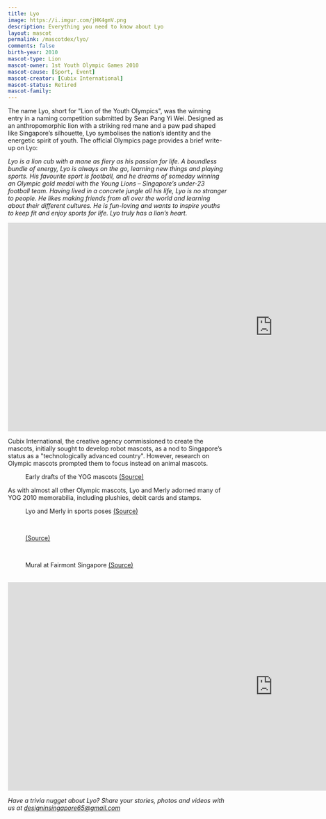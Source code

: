 ```yaml
---
title: Lyo
image: https://i.imgur.com/jHK4gmV.png
description: Everything you need to know about Lyo
layout: mascot
permalink: /mascotdex/lyo/
comments: false
birth-year: 2010
mascot-type: Lion
mascot-owner: 1st Youth Olympic Games 2010
mascot-cause: [Sport, Event]
mascot-creator: [Cubix International]
mascot-status: Retired
mascot-family: 
---
```



The name Lyo, short for "Lion of the Youth Olympics", was the winning entry in a naming competition submitted by Sean Pang Yi Wei. Designed as an anthropomorphic lion with a striking red mane and a paw pad shaped like Singapore’s silhouette, Lyo symbolises the nation’s identity and the energetic spirit of youth. The official Olympics page provides a brief write-up on Lyo:

<i>Lyo is a lion cub with a mane as fiery as his passion for life. A boundless bundle of energy, Lyo is always on the go, learning new things and playing sports. His favourite sport is football, and he dreams of someday winning an Olympic gold medal with the Young Lions – Singapore’s under-23 football team. Having lived in a concrete jungle all his life, Lyo is no stranger to people. He likes making friends from all over the world and learning about their different cultures. He is fun-loving and wants to inspire youths to keep fit and enjoy sports for life. Lyo truly has a lion’s heart.</i>

<div class="video-responsive"><iframe width="1217" height="480" src="https://www.youtube.com/embed/7nAtTjD1190" title="EXCLUSIVE: Lyo and Merly Exposed!!" frameborder="0" allow="accelerometer; autoplay; clipboard-write; encrypted-media; gyroscope; picture-in-picture; web-share" referrerpolicy="strict-origin-when-cross-origin" allowfullscreen></iframe></div>

Cubix International, the creative agency commissioned to create the mascots, initially sought to develop robot mascots, as a nod to Singapore’s status as a "technologically advanced country". However, research on Olympic mascots prompted them to focus instead on animal mascots.

<figure>
<img src="https://i.imgur.com/1nS9KRW.jpg" alt="">
<figcaption>Early drafts of the YOG mascots <a href="https://frankiemalachi.wordpress.com/2009/12/14/singapore-2010-first-youth-olympic-games-mascots-lyo-merly/ " target="_blank">(Source)</a></figcaption>
</figure>

As with almost all other Olympic mascots, Lyo and Merly adorned many of YOG 2010 memorabilia, including plushies, debit cards and stamps.

<figure>
<img src="https://i.imgur.com/NFBDET5.jpg" alt="">
<figcaption>Lyo and Merly in sports poses <a href="https://celestially.blogspot.com/2010/04/tickets-on-sale-now-singapore-2010.html  " target="_blank">(Source)</a></figcaption>
</figure>

<br>

<figure>
<img src="https://i.imgur.com/NuhA8Sj.jpg" alt="">
<figcaption><a href="https://eventstvsg.wordpress.com/2010/07/26/launch-of-singapore-2010-youth-olympic-games-commemorative-stamps/ " target="_blank">(Source)</a></figcaption>
</figure>

<br>

<figure>
<img src="https://i.imgur.com/308G3oM.jpg" alt="">
<figcaption>Mural at Fairmont Singapore <a href=" http://www.fairmontmoments.com/destinations/asia/fairmont-singapore/fairmont-singapore-counts-down-to-the-youth-olympic-games-yog-with-first-yog-mural 
 " target="_blank">(Source)</a></figcaption>
</figure>

<br>

<div class="video-responsive"><iframe width="1217" height="480" src="https://www.youtube.com/embed/FqGWUDBGomY" title="3D Advertisement Display (YOG Lyo and Merly mascots) on top of bus shelter in front of Lucky Plaza" frameborder="0" allow="accelerometer; autoplay; clipboard-write; encrypted-media; gyroscope; picture-in-picture; web-share" referrerpolicy="strict-origin-when-cross-origin" allowfullscreen></iframe> </div>


<i>Have a trivia nugget about Lyo? Share your stories, photos and videos with us at designinsingapore65@gmail.com</i>
